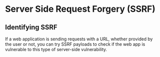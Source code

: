 # Server Side Request Forgery (SSRF)

## Identifying SSRF
If a web application is sending requests with a URL, whether provided by the user or not, you can try SSRF payloads to check if the web app is vulnerable to this type of server-side vulnerability.
